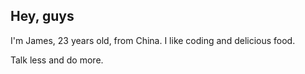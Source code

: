 ## Hey, guys

I'm James, 23 years old, from China. I like coding and delicious food.

Talk less and do more.
